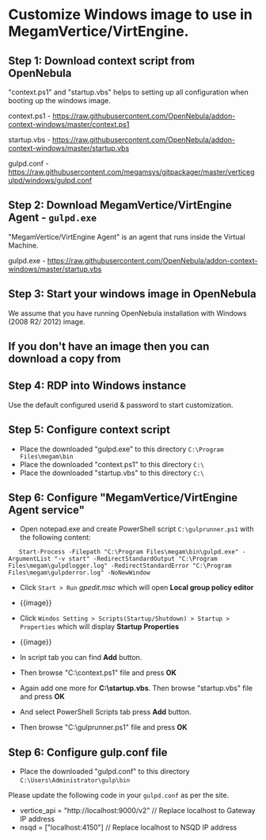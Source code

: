 # Customize Windows image to use in MegamVertice/VirtEngine.

## Step 1: Download context script from OpenNebula

"context.ps1" and "startup.vbs" helps to setting up all configuration when booting up the windows image.

 context.ps1 - https://raw.githubusercontent.com/OpenNebula/addon-context-windows/master/context.ps1

 startup.vbs - https://raw.githubusercontent.com/OpenNebula/addon-context-windows/master/startup.vbs

 gulpd.conf - https://raw.githubusercontent.com/megamsys/gitpackager/master/verticegulpd/windows/gulpd.conf

## Step 2: Download MegamVertice/VirtEngine Agent - `gulpd.exe`

"MegamVertice/VirtEngine Agent" is an agent that runs inside the Virtual Machine.

 gulpd.exe - https://raw.githubusercontent.com/OpenNebula/addon-context-windows/master/startup.vbs


 ## Step 3: Start your windows image in OpenNebula

 We assume that you have running OpenNebula installation with Windows (2008 R2/ 2012) image.

 If you don't have an image then you can download a copy from
 -

 ## Step 4: RDP into Windows instance

  Use the default configured userid & password to start customization.

 ## Step 5: Configure context script

 - Place the downloaded "gulpd.exe" to this directory `C:\Program Files\megam\bin`
 - Place the downloaded "context.ps1" to this directory `C:\`
 - Place the downloaded "startup.vbs" to this directory `C:\`

 ## Step 6: Configure "MegamVertice/VirtEngine Agent service"

  - Open notepad.exe and create PowerShell script `C:\gulprunner.ps1` with the following content:

```
   Start-Process -Filepath "C:\Program Files\megam\bin\gulpd.exe" -ArgumentList "-v start" -RedirectStandardOutput "C:\Program Files\megam\gulpdlogger.log" -RedirectStandardError "C:\Program Files\megam\gulpderror.log" -NoNewWindow

````
  - Click `Start > Run` *gpedit.msc* which will open **Local group policy editor**

  - {{image}}

  - Click `Windos Setting > Scripts(Startup/Shutdown) > Startup > Properties` which will display **Startup Properties**

  - {{image}}

  - In script tab you can find **Add** button.

  - Then browse "C:\context.ps1" file and press **OK**

  - Again add one more for **C:\startup.vbs**. Then browse "startup.vbs" file and press **OK**

  - And select PowerShell Scripts tab press **Add** button.

  - Then browse "C:\gulprunner.ps1" file and press **OK**

 ## Step 6: Configure gulp.conf file

  - Place the downloaded "gulpd.conf" to this directory `C:\Users\Administrator\gulp\bin`

Please update the following code in your `gulpd.conf` as per the site.

  - vertice_api = "http://localhost:9000/v2"    // Replace localhost to Gateway IP address
  - nsqd = ["localhost:4150"]   // Replace localhost to NSQD IP address
